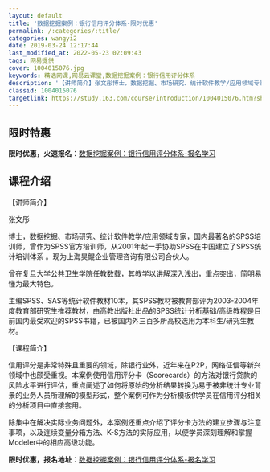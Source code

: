 ```yaml
---
layout: default
title: '数据挖掘案例：银行信用评分体系-限时优惠'
permalink: /:categories/:title/
categories: wangyi2
date: 2019-03-24 12:17:44
last_modified_at: 2022-05-23 02:09:43
tags: 网易提供
cover: 1004015076.jpg
keywords: 精选网课,网易云课堂,数据挖掘案例：银行信用评分体系
description: '【讲师简介】张文彤博士，数据挖掘、市场研究、统计软件教学/应用领域专家，国内最著名的SPSS培训师，曾作为SPSS官方培'
classid: 1004015076
targetlink: https://study.163.com/course/introduction/1004015076.htm?share=1&shareId=1025206652&utm_campaign=share&utm_medium=iphoneShare&utm_source=&utm_u=1025206652
---
```


## 限时特惠

**限时优惠，火速报名**：[数据挖掘案例：银行信用评分体系-报名学习](https://study.163.com/course/introduction/1004015076.htm?share=1&shareId=1025206652&utm_campaign=share&utm_medium=iphoneShare&utm_source=&utm_u=1025206652)

## 课程介绍

【讲师简介】

张文彤

博士，数据挖掘、市场研究、统计软件教学/应用领域专家，国内最著名的SPSS培训师，曾作为SPSS官方培训师，从2001年起一手协助SPSS在中国建立了SPSS统计培训体系 。现为上海昊鲲企业管理咨询有限公司合伙人。

曾在复旦大学公共卫生学院任教数载，其教学以讲解深入浅出，重点突出，简明易懂为最大特色。

主编SPSS、SAS等统计软件教材10本，其SPSS教材被教育部评为2003-2004年度教育部研究生推荐教材，由高教出版社出品的SPSS统计分析基础/高级教程是目前国内最受欢迎的SPSS书籍，已被国内外三百多所高校选用为本科生/研究生教材。



【课程简介】

信用评分是非常特殊且重要的领域，除银行业外，近年来在P2P，网络征信等新兴领域中也颇受重视。本案例使用信用评分卡（Scorecards）的方法对银行贷款的风险水平进行评估，重点阐述了如何将原始的分析结果转换为易于被非统计专业背景的业务人员所理解的模型形式，整个案例可作为分析模板供学员在信用评分相关的分析项目中直接套用。



除集中在解决实际业务问题外，本案例还重点介绍了评分卡方法的建立步骤与注意事项，以及连续变量分箱方法、K-S方法的实际应用，以便学员深刻理解和掌握Modeler中的相应高级功能。

**限时优惠，报名地址**：[数据挖掘案例：银行信用评分体系-报名学习](https://study.163.com/course/introduction/1004015076.htm?share=1&shareId=1025206652&utm_campaign=share&utm_medium=iphoneShare&utm_source=&utm_u=1025206652)


